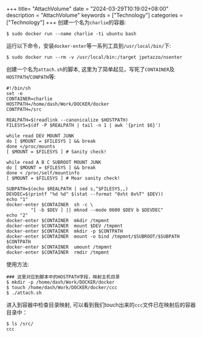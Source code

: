 +++
title= "AttachVolume"
date = "2024-03-29T10:19:02+08:00"
description = "AttachVolume"
keywords = ["Technology"]
categories = ["Technology"]
+++
创建一个名为`charlie`的容器:     

```
$ sudo docker run --name charlie -ti ubuntu bash
```
运行以下命令，安装`docker-enter`等一系列工具到`/usr/local/bin/`下:     

```
$ sudo docker run --rm -v /usr/local/bin:/target jpetazzo/nsenter
```
创建一个名为`attach.sh`的脚本, 这里为了简单起见，写死了`CONTAINER`及`HOSTPATH`/`CONPATH`等:      

```
#!/bin/sh
set -e
CONTAINER=charlie
HOSTPATH=/home/dash/Work/DOCKER/docker
CONTPATH=/src

REALPATH=$(readlink --canonicalize $HOSTPATH)
FILESYS=$(df -P $REALPATH | tail -n 1 | awk '{print $6}')

while read DEV MOUNT JUNK
do [ $MOUNT = $FILESYS ] && break
done </proc/mounts
[ $MOUNT = $FILESYS ] # Sanity check!

while read A B C SUBROOT MOUNT JUNK
do [ $MOUNT = $FILESYS ] && break
done < /proc/self/mountinfo 
[ $MOUNT = $FILESYS ] # Moar sanity check!

SUBPATH=$(echo $REALPATH | sed s,^$FILESYS,,)
DEVDEC=$(printf "%d %d" $(stat --format "0x%t 0x%T" $DEV))
echo "1"
docker-enter $CONTAINER  sh -c \
	     "[ -b $DEV ] || mknod --mode 0600 $DEV b $DEVDEC"
echo "2"
docker-enter $CONTAINER  mkdir /tmpmnt
docker-enter $CONTAINER  mount $DEV /tmpmnt
docker-enter $CONTAINER  mkdir -p $CONTPATH
docker-enter $CONTAINER  mount -o bind /tmpmnt/$SUBROOT/$SUBPATH $CONTPATH
docker-enter $CONTAINER  umount /tmpmnt
docker-enter $CONTAINER  rmdir /tmpmnt
```
使用方法:    

```
### 这里对应到脚本中的HOSTPATH字段，映射主机目录
$ mkdir -p /home/dash/Work/DOCKER/docker
$ touch /home/dash/Work/DOCKER/docker/ccc
$ ./attach.sh
```
进入到容器中检查目录映射, 可以看到我们touch出来的`ccc`文件已在映射后的容器目录中：   

```
$ ls /src/
ccc
```
